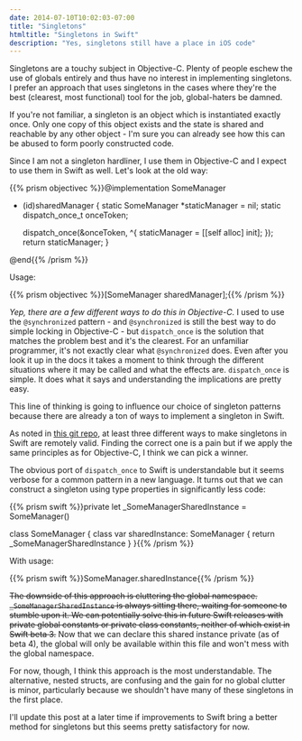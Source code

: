 ```yaml
---
date: 2014-07-10T10:02:03-07:00
title: "Singletons"
htmltitle: "Singletons in Swift"
description: "Yes, singletons still have a place in iOS code"
---
```

Singletons are a touchy subject in Objective-C. Plenty of people eschew the use of globals entirely and thus have no interest in implementing singletons. I prefer an approach that uses singletons in the cases where they're the best (clearest, most functional) tool for the job, global-haters be damned.

If you're not familiar, a singleton is an object which is instantiated exactly once. Only one copy of this object exists and the state is shared and reachable by any other object - I'm sure you can already see how this can be abused to form poorly constructed code.

Since I am not a singleton hardliner, I use them in Objective-C and I expect to use them in Swift as well. Let's look at the old way:

{{% prism objectivec %}}@implementation SomeManager

+ (id)sharedManager {
	static SomeManager *staticManager = nil;
	static dispatch_once_t onceToken;

	dispatch_once(&onceToken, ^{
		staticManager = [[self alloc] init];
	});
	return staticManager;
}

@end{{% /prism %}}

Usage:

{{% prism objectivec %}}[SomeManager sharedManager];{{% /prism %}}

*Yep, there are a few different ways to do this in Objective-C.* I used to use the `@synchronized` pattern - and `@synchronized` is still the best way to do simple locking in Objective-C - but `dispatch_once` is the solution that matches the problem best and it's the clearest. For an unfamiliar programmer, it's not exactly clear what `@synchronized` does. Even after you look it up in the docs it takes a moment to think through the different situations where it may be called and what the effects are. `dispatch_once` is simple. It does what it says and understanding the implications are pretty easy.

This line of thinking is going to influence our choice of singleton patterns because there are already a ton of ways to implement a singleton in Swift.

As noted in [this git repo](https://github.com/hpique/SwiftSingleton), at least three different ways to make singletons in Swift are remotely valid. Finding the correct one is a pain but if we apply the same principles as for Objective-C, I think we can pick a winner.

The obvious port of `dispatch_once` to Swift is understandable but it seems verbose for a common pattern in a new language. It turns out that we can construct a singleton using type properties in significantly less code:

{{% prism swift %}}private let _SomeManagerSharedInstance = SomeManager()

class SomeManager {
	class var sharedInstance: SomeManager {
		return _SomeManagerSharedInstance
	}
}{{% /prism %}}

With usage:

{{% prism swift %}}SomeManager.sharedInstance{{% /prism %}}

<strike>The downside of this approach is cluttering the global namespace. `_SomeManagerSharedInstance` is always sitting there, waiting for someone to stumble upon it. We can potentially solve this in future Swift releases with private global constants or private class constants, neither of which exist in Swift beta 3.</strike> Now that we can declare this shared instance private (as of beta 4), the global will only be available within this file and won't mess with the global namespace.

For now, though, I think this approach is the most understandable. The alternative, nested structs, are confusing and the gain for no global clutter is minor, particularly because we shouldn't have many of these singletons in the first place.

I'll update this post at a later time if improvements to Swift bring a better method for singletons but this seems pretty satisfactory for now.
